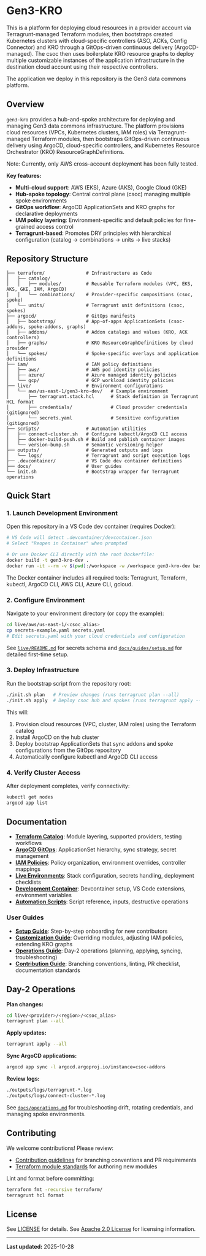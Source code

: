 # Gen3-KRO

 This is a platform for deploying cloud resources in a provider account via Terragrunt-managed Terraform modules, then bootstraps created Kubernetes clusters with cloud-specific controllers (ASO, ACKs, Config Connector) and KRO through a GitOps-driven continuous delivery (ArgoCD-managed). The csoc then uses boilerplate KRO resource graphs to deploy multiple customizable instances of the application infrastructure in the destination cloud account using their respective controllers.

 The application we deploy in this repository is the Gen3 data commons platform.

## Overview

`gen3-kro` provides a hub-and-spoke architecture for deploying and managing Gen3 data commons infrastructure. The platform provisions cloud resources (VPCs, Kubernetes clusters, IAM roles) via Terragrunt-managed Terraform modules, then bootstraps GitOps-driven continuous delivery using ArgoCD, cloud-specific controllers, and Kubernetes Resource Orchestrator (KRO) ResourceGraphDefinitions.

Note: Currently, only AWS cross-account deployment has been fully tested.

**Key features:**
- **Multi-cloud support**: AWS (EKS), Azure (AKS), Google Cloud (GKE)
- **Hub-spoke topology**:  Central control plane (csoc) managing multiple spoke environments
- **GitOps workflow**:     ArgoCD ApplicationSets and KRO graphs for declarative deployments
- **IAM policy layering**: Environment-specific and default policies for fine-grained access control
- **Terragrunt-based**:    Promotes DRY principles with hierarchical configuration (catalog → combinations → units → live stacks)

## Repository Structure

```
├── terraform/               # Infrastructure as Code
│   ├── catalog/
│   │   ├── modules/         # Reusable Terraform modules (VPC, EKS, AKS, GKE, IAM, ArgoCD)
│   │   └── combinations/    # Provider-specific compositions (csoc, spoke)
│   └── units/               # Terragrunt unit definitions (csoc, spokes)
├── argocd/                  # GitOps manifests
│   ├── bootstrap/           # App-of-apps ApplicationSets (csoc-addons, spoke-addons, graphs)
│   ├── addons/              # Addon catalogs and values (KRO, ACK controllers)
│   ├── graphs/              # KRO ResourceGraphDefinitions by cloud provider
│   └── spokes/              # Spoke-specific overlays and application definitions
├── iam/                     # IAM policy definitions
│   ├── aws/                 # AWS pod identity policies
│   ├── azure/               # Azure managed identity policies
│   └── gcp/                 # GCP workload identity policies
├── live/                    # Environment configurations
│   └── aws/us-east-1/gen3-kro-dev/   # Example environment
│       ├── terragrunt.stack.hcl      # Stack definition in Terragrunt HCL format
│       ├── credentials/              # Cloud provider credentials (gitignored)
│       └── secrets.yaml              # Sensitive configuration (gitignored)
├── scripts/                 # Automation utilities
│   ├── connect-cluster.sh   # Configure kubectl/ArgoCD CLI access
│   ├── docker-build-push.sh # Build and publish container images
│   └── version-bump.sh      # Semantic versioning helper
├── outputs/                 # Generated outputs and logs
│   └── logs/                # Terragrunt and script execution logs
├── .devcontainer/           # VS Code dev container definitions
├── docs/                    # User guides
└── init.sh                  # Bootstrap wrapper for Terragrunt operations
```

## Quick Start

### 1. Launch Development Environment

Open this repository in a VS Code dev container (requires Docker):

```bash
# VS Code will detect .devcontainer/devcontainer.json
# Select "Reopen in Container" when prompted

# Or use Docker CLI directly with the root Dockerfile:
docker build -t gen3-kro-dev .
docker run -it --rm -v $(pwd):/workspace -w /workspace gen3-kro-dev bash
```

The Docker container includes all required tools: Terragrunt, Terraform, kubectl, ArgoCD CLI, AWS CLI, Azure CLI, gcloud.

### 2. Configure Environment

Navigate to your environment directory (or copy the example):

```bash
cd live/aws/us-east-1/<csoc_alias>
cp secrets-example.yaml secrets.yaml
# Edit secrets.yaml with your cloud credentials and configuration
```

See [`live/README.md`](live/README.md) for secrets schema and [`docs/guides/setup.md`](docs/guides/setup.md) for detailed first-time setup.

### 3. Deploy Infrastructure

Run the bootstrap script from the repository root:

```bash
./init.sh plan   # Preview changes (runs terragrunt plan --all)
./init.sh apply  # Deploy csoc hub and spokes (runs terragrunt apply --all)
```

This will:
1. Provision cloud resources (VPC, cluster, IAM roles) using the Terraform catalog
2. Install ArgoCD on the hub cluster
3. Deploy bootstrap ApplicationSets that sync addons and spoke configurations from the GitOps repository
4. Automatically configure kubectl and ArgoCD CLI access

### 4. Verify Cluster Access

After deployment completes, verify connectivity:

```bash
kubectl get nodes
argocd app list
```

## Documentation

- **[Terraform Catalog](terraform/README.md)**: Module layering, supported providers, testing workflows
- **[ArgoCD GitOps](argocd/README.md)**: ApplicationSet hierarchy, sync strategy, secret management
- **[IAM Policies](iam/README.md)**: Policy organization, environment overrides, controller mappings
- **[Live Environments](live/README.md)**: Stack configuration, secrets handling, deployment checklists
- **[Development Container](.devcontainer/README.md)**: Devcontainer setup, VS Code extensions, environment variables
- **[Automation Scripts](scripts/README.md)**: Script reference, inputs, destructive operations

### User Guides

- **[Setup Guide](docs/guides/setup.md)**: Step-by-step onboarding for new contributors
- **[Customization Guide](docs/guides/customization.md)**: Overriding modules, adjusting IAM policies, extending KRO graphs
- **[Operations Guide](docs/guides/operations.md)**: Day-2 operations (planning, applying, syncing, troubleshooting)
- **[Contribution Guide](CONTRIBUTING.md)**: Branching conventions, linting, PR checklist, documentation standards

## Day-2 Operations

**Plan changes:**
```bash
cd live/<provider>/<region>/<csoc_alias>
terragrunt plan --all
```

**Apply updates:**
```bash
terragrunt apply --all
```

**Sync ArgoCD applications:**
```bash
argocd app sync -l argocd.argoproj.io/instance=csoc-addons
```

**Review logs:**
```bash
./outputs/logs/terragrunt-*.log
./outputs/logs/connect-cluster-*.log
```

See [`docs/operations.md`](docs/guides/operations.md) for troubleshooting drift, rotating credentials, and managing spoke environments.

## Contributing

We welcome contributions! Please review:
- [Contribution guidelines](CONTRIBUTING.md) for branching conventions and PR requirements
- [Terraform module standards](terraform/catalog/modules/README.md) for authoring new modules

Lint and format before committing:
```bash
terraform fmt -recursive terraform/
terragrunt hcl format
```

## License

See [LICENSE](LICENSE) for details.
See [Apache 2.0 License](third-party-licenses/apache-2.0) for licensing information.

---
**Last updated:** 2025-10-28
